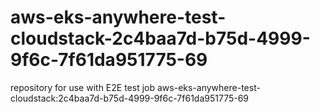 # aws-eks-anywhere-test-cloudstack-2c4baa7d-b75d-4999-9f6c-7f61da951775-69
repository for use with E2E test job aws-eks-anywhere-test-cloudstack:2c4baa7d-b75d-4999-9f6c-7f61da951775-69
